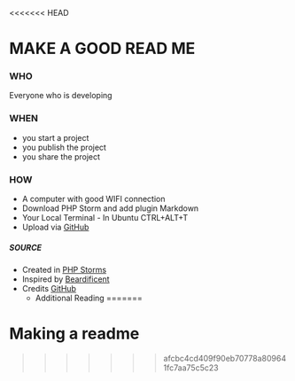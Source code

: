 <<<<<<< HEAD
# MAKE A GOOD READ ME

### WHO
Everyone who is developing

### WHEN
* you start a project
* you publish the project
* you share the project 

### HOW
* A computer with good WIFI connection
* Download PHP Storm and add plugin Markdown
* Your Local Terminal - In Ubuntu CTRL+ALT+T 
* Upload via [GitHub](https://github.com/Tessakam)

##### SOURCE
* Created in [PHP Storms](https://www.jetbrains.com/phpstorm/)
* Inspired by [Beardificent](https://github.com/Beardificent/ReadMe)
* Credits [GitHub](https://github.com/becodeorg/atw-giertz-3-23/blob/master/1.The-Field/3.Markdown/README.md)
    * Additional Reading
=======
# Making a readme


>>>>>>> afcbc4cd409f90eb70778a809641fc7aa75c5c23
